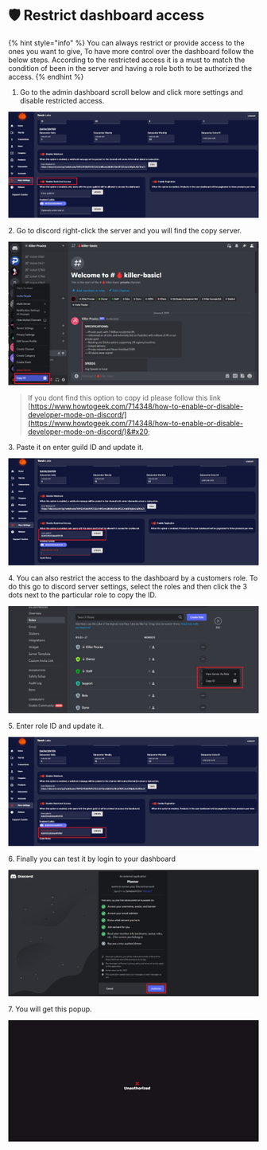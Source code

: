 # 🛡 Restrict dashboard access

{% hint style="info" %}
You can always restrict or provide access to the ones you want to give, To have more control over the dashboard follow the below steps. According to the restricted access it is a must to match the condition of been in the server and having a role both to be authorized the access.
{% endhint %}

1. Go to the admin dashboard scroll below and click more settings and disable restricted access.

![](<../.gitbook/assets/1 (1).jpg>)

2\. Go to discord right-click the server and you will find the copy server.

![](<../.gitbook/assets/2 (1).jpg>)

> If you dont find this option to copy id please follow this link [https://www.howtogeek.com/714348/how-to-enable-or-disable-developer-mode-on-discord/](https://www.howtogeek.com/714348/how-to-enable-or-disable-developer-mode-on-discord/)&#x20;

3\. Paste it on enter guild ID and update it.&#x20;

![](../.gitbook/assets/5.jpg)

4\. You can also restrict the access to the dashboard by a customers role. To do this go to discord server settings, select the roles and then click the 3 dots next to the particular role to copy the ID.

![](../.gitbook/assets/5.1.jpg)

5\. Enter role ID and update it.

![](../.gitbook/assets/5.2.jpg)

6\. Finally you can test it by login to your dashboard

![](../.gitbook/assets/6.jpg)

7\. You will get this popup.

![](<../.gitbook/assets/1 (66) (1).png>)

